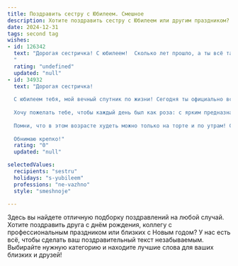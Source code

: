 ```yaml
---
title: Поздравить сестру с Юбилеем. Смешное
description: Хотите поздравить сестру с Юбилеем или другим праздником? Наш ИИ создаст незабываемое поздравление, а вы обязательно выделитесь среди других.  
date: 2024-12-31
tags: second tag
wishes:
- id: 126342
  text: "Дорогая сестричка! С юбилеем!  Сколько лет прошло, а ты всё такая же…  невероятно очаровательная (и немного сумасшедшая)!  Пусть твоя жизнь будет полна ярких моментов,  смеха до упаду и, конечно же,  шоколада в неограниченных количествах!  Желаю тебе  столько счастья,  сколько ты  сама себе пожелаешь (ну,  плюс ещё немножко от меня!).  Будь здорова,  бодра и  продолжай радовать нас всех своим  бесподобным  чудачеством!
  "
  rating: "undefined"
  updated: "null"
- id: 34932
  text: "Дорогая сестричка!
  
  С юбилеем тебя, мой вечный спутник по жизни! Сегодня ты официально вступаешь в клуб \"Старше тридцати, но моложе пятидесяти\". Это значит, что теперь у тебя есть право делать à la carte из твоih солнечных дней: можно и веселиться, и лениться, и на худой конец — обниматься с тортом!
  
  Хочу пожелать тебе, чтобы каждый день был как роза: с ярким предназначением и легким шипом, чтобы в жизни не скучалось, не боялась и смело шла вперед! Пусть работы будет столько, сколько ты сама захочешь, а заботы меньше, чем у нас — на рождественских праздниках!
  
  Помни, что в этом возрасте худеть можно только на торте и по утрам! С днем рождения, мой доверенный советчик и соучастник всех похождений! Желаю здоровья, счастья, и чтобы в магазинах никогда не заканчивались скидки на твои любимые вещи!
  
  Обнимаю крепко!"
  rating: "0"
  updated: "null"

selectedValues:
  recipients: "sestru"
  holidays: "s-yubileem"
  professions: "ne-vazhno"
  style: "smeshnoje"

---
```


Здесь вы найдете отличную подборку поздравлений на любой случай. 
Хотите поздравить друга с днём рождения, коллегу с профессиональным праздником или близких с Новым годом? У нас есть всё, чтобы сделать ваш поздравительный текст незабываемым. Выбирайте нужную категорию и находите лучшие слова для ваших близких и друзей!
